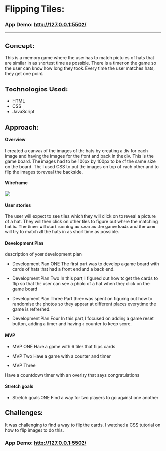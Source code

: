 
# Flipping Tiles: 

### App Demo: http://127.0.0.1:5502/

---

## Concept:

This is a memory game where the user has to match pictures of hats that are similar in as shortest time as possible. There is a timer on the game so the user can know how long they took. Every time the user matches hats, they get one point. 

## Technologies Used:

* HTML
* CSS
* JavaScript 


## Approach:

#### Overview
I created a canvas of the images of the hats by creating a div for each image and having the images for the front and back in the div. This is the game board. The images had to be 100px by 100px to be of the same size on the board. 
The I used CSS to put the images on top of each other and to flip the images to reveal the backside. 

#### Wireframe

<img src= "Memory Game Images/Memory game wireframe.HEIC">

#### User stories

The user will expect to see tiles which they will click on to reveal a picture of a hat. They will then click on other tiles to figure out where the matching hat is. The timer will start running as soon as the game loads and the user will try to match all the hats in as short time as possible. 

#### Development Plan 

description of your development plan 

* Development Plan  ONE
The first part was to develop a game board with cards of hats that had a front end and a back end. 

* Development Plan  Two
In this part, I figured out how to get the cards to flip so that the user can see a photo of a hat when they click on the game board

* Development Plan  Three 
Part three was spent on figuring out how to randomise the photos so they appear at different places everytime the game is refreshed. 

* Development Plan  Four
In this part, I focused on adding a game reset button, adding a timer and having a counter to keep score. 

#### MVP

* MVP ONE
Have a game with 6 tiles that flips cards

* MVP Two
Have a game with a counter and timer 

* MVP Three 

Have a countdown timer with an overlay that says congratulations


#### Stretch goals

* Stretch goals ONE
Find a way for two players to go against one another

## Challenges:

It was challenging to find a way to flip the cards. I watched a CSS tutorial on how to flip images to do this.  

### App Demo: http://127.0.0.1:5502/

